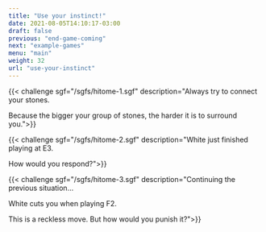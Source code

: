 ```yaml
---
title: "Use your instinct!"
date: 2021-08-05T14:10:17-03:00
draft: false
previous: "end-game-coming"
next: "example-games"
menu: "main"
weight: 32
url: "use-your-instinct"
---
```

{{< challenge sgf="/sgfs/hitome-1.sgf" description="Always try to connect your stones.</p><p>Because the bigger your group of stones, the harder it is to surround you.">}}


{{< challenge sgf="/sgfs/hitome-2.sgf" description="White just finished playing at E3.</p><p>How would you respond?">}}


{{< challenge sgf="/sgfs/hitome-3.sgf" description="Continuing the previous situation...</p><p>White cuts you when playing F2.</p><p>This is a reckless move. But how would you punish it?">}}